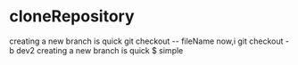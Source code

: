 # cloneRepository
creating a new branch is quick
git checkout -- fileName
now,i git checkout -b dev2
creating a new branch is quick $ simple
